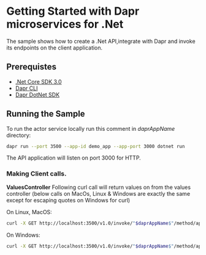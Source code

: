 # Getting Started with Dapr microservices for .Net
The sample shows how to create a .Net API,integrate with Dapr and invoke its endpoints on the client application. 

## Prerequistes
* [.Net Core SDK 3.0](https://dotnet.microsoft.com/download)
* [Dapr CLI](https://github.com/dapr/cli)
* [Dapr DotNet SDK](https://github.com/dapr/dotnet-sdk)




 ## Running the Sample

 To run the actor service locally run this comment in $daprAppName$ directory:
 ```sh
 dapr run --port 3500 --app-id demo_app --app-port 3000 dotnet run
 ```

 The API application will listen on port 3000 for HTTP.

 ### Making Client calls.

**ValuesController**
Following curl call will return values on from the values controller 
(below calls on MacOs, Linux & Windows are exactly the same except for escaping quotes on Windows for curl)

On Linux, MacOS:
 ```sh
curl -X GET http://localhost:3500/v1.0/invoke/"$daprAppName$"/method/api/values -d '{ "PropertyA": "ValueA", "PropertyB": "ValueB" }'
 ```
 On Windows:
 ```sh
curl -X GET http://localhost:3500/v1.0/invoke/"$daprAppName$"/method/api/values -d "{ \"PropertyA\": \"ValueA\", \"PropertyB\": \"ValueB\" }"
 ```
 
 
